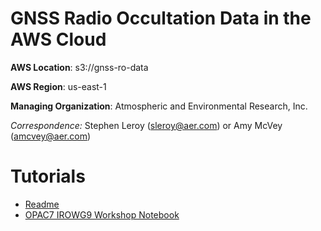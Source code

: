 # GNSS Radio Occultation Data in the AWS Cloud

**AWS Location**: s3://gnss-ro-data

**AWS Region**: us-east-1  

**Managing Organization**: Atmospheric and Environmental Research, Inc.

*Correspondence:* Stephen Leroy (sleroy@aer.com) or Amy McVey (amcvey@aer.com)

# Tutorials
 - [Readme](https://github.com/gnss-ro/aws-opendata/tree/master/tutorials#readme)
 - [OPAC7 IROWG9 Workshop Notebook](https://github.com/gnss-ro/aws-opendata/blob/master/tutorials/opac7irowg9_workshop.ipynb)
